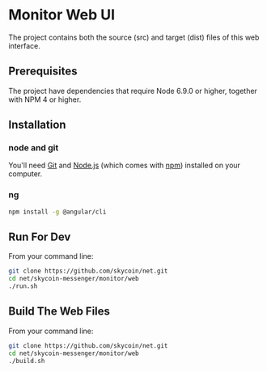 # Monitor Web UI
The project contains both the source (src) and target (dist) files of this web interface.

## Prerequisites

The project have dependencies that require Node 6.9.0 or higher, together
with NPM 4 or higher.

## Installation


### node and git
You'll need [Git](https://git-scm.com) and [Node.js](https://nodejs.org/en/download/) (which comes with [npm](http://npmjs.com)) installed on your computer.

### ng

```bash
npm install -g @angular/cli
```


## Run For Dev
From your command line:
```bash
git clone https://github.com/skycoin/net.git
cd net/skycoin-messenger/monitor/web
./run.sh
```

## Build The Web Files
From your command line:
```bash
git clone https://github.com/skycoin/net.git
cd net/skycoin-messenger/monitor/web
./build.sh
```
